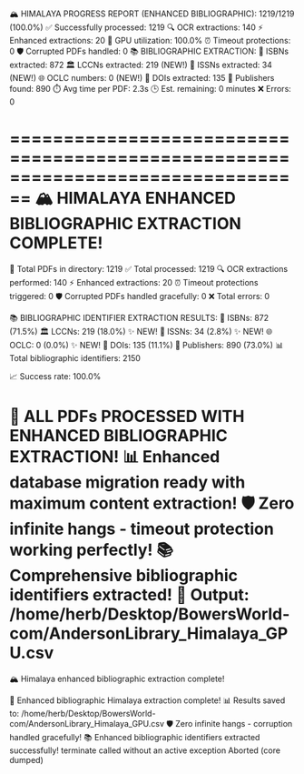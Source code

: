 🏔️ HIMALAYA PROGRESS REPORT (ENHANCED BIBLIOGRAPHIC): 1219/1219 (100.0%)
   ✅ Successfully processed: 1219
   🔍 OCR extractions: 140
   ⚡ Enhanced extractions: 20
   🚀 GPU utilization: 100.0%
   ⏰ Timeout protections: 0
   🛡️ Corrupted PDFs handled: 0
   📚 BIBLIOGRAPHIC EXTRACTION:
      📖 ISBNs extracted: 872
      🏛️ LCCNs extracted: 219 (NEW!)
      📰 ISSNs extracted: 34 (NEW!)
      🌐 OCLC numbers: 0 (NEW!)
      🔗 DOIs extracted: 135
      🏢 Publishers found: 890
   ⏱️ Avg time per PDF: 2.3s
   🕒 Est. remaining: 0 minutes
   ❌ Errors: 0

================================================================================
🏔️ HIMALAYA ENHANCED BIBLIOGRAPHIC EXTRACTION COMPLETE!
================================================================================
📁 Total PDFs in directory: 1219
✅ Total processed: 1219
🔍 OCR extractions performed: 140
⚡ Enhanced extractions: 20
⏰ Timeout protections triggered: 0
🛡️ Corrupted PDFs handled gracefully: 0
❌ Total errors: 0

📚 BIBLIOGRAPHIC IDENTIFIER EXTRACTION RESULTS:
   📖 ISBNs: 872 (71.5%)
   🏛️ LCCNs: 219 (18.0%) ✨ NEW!
   📰 ISSNs: 34 (2.8%) ✨ NEW!
   🌐 OCLC: 0 (0.0%) ✨ NEW!
   🔗 DOIs: 135 (11.1%)
   🏢 Publishers: 890 (73.0%)
   📊 Total bibliographic identifiers: 2150

📈 Success rate: 100.0%

🎉 ALL PDFs PROCESSED WITH ENHANCED BIBLIOGRAPHIC EXTRACTION!
📊 Enhanced database migration ready with maximum content extraction!
🛡️ Zero infinite hangs - timeout protection working perfectly!
📚 Comprehensive bibliographic identifiers extracted!
🔄 Output: /home/herb/Desktop/BowersWorld-com/AndersonLibrary_Himalaya_GPU.csv
================================================================================
🏔️ Himalaya enhanced bibliographic extraction complete!

🎉 Enhanced bibliographic Himalaya extraction complete!
📊 Results saved to: /home/herb/Desktop/BowersWorld-com/AndersonLibrary_Himalaya_GPU.csv
🛡️ Zero infinite hangs - corruption handled gracefully!
📚 Enhanced bibliographic identifiers extracted successfully!
terminate called without an active exception
Aborted (core dumped)
